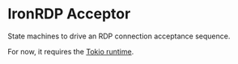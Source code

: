 # IronRDP Acceptor

State machines to drive an RDP connection acceptance sequence.

For now, it requires the [Tokio runtime](https://tokio.rs/).
